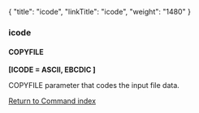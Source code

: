 {
    "title": "icode",
    "linkTitle": "icode",
    "weight": "1480"
}<span id="icode"></span>

### icode

#### COPYFILE

****[ICODE = ASCII, EBCDIC ]****

COPYFILE parameter that codes the input file data.

[Return to Command index](../../)
